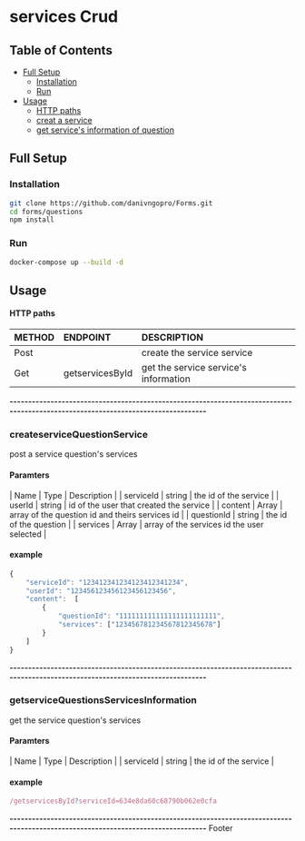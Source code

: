 # services Crud
## Table of Contents
- [Full Setup](#full-setup)
    - [Installation](#installation)
    - [Run](#run)
- [Usage](#usage)
    - [HTTP paths](#http-paths)
    - [creat a service](#service-id#service-id)
    - [get service's information of question](#service-id#service-id)

## Full Setup
### Installation

```bash
git clone https://github.com/danivngopro/Forms.git
cd forms/questions
npm install
```

### Run 

```bash
docker-compose up --build -d
```

## Usage
#### HTTP paths 

| METHOD | ENDPOINT                                                         | DESCRIPTION                                       |
| ------ | :----------------------------------------------------------------| :----------------------------------------------   |
| Post   |                                                                  | create the service service                          |
| Get    |  getservicesById                                                  | get the service service's information               |

**---------------------------------------------------------------------------------------------------------------------------------**

### createserviceQuestionService
post a service question's services
#### Paramters
| Name         | Type            | Description                                                    |
| serviceId     | string          | the id of the service                                           |
| userId       | string          | id of the user that created the service                         |
| content      | Array<iSection> | array of the question id and theirs services id                 |
| questionId   | string          | the id of the question                                         |
| services      | Array<String>   | array of the services id the user selected                      |


#### example
```typescript
{
    "serviceId": "123412341234123412341234",
    "userId": "123456123456123456123456",
    "content":  [
        {
            "questionId": "111111111111111111111111",
            "services": ["123456781234567812345678"]
        }
    ]
}
```
**---------------------------------------------------------------------------------------------------------------------------------**
### getserviceQuestionsServicesInformation
get the service question's services
#### Paramters
| Name         | Type            | Description                                                    |
| serviceId     | string          | the id of the service                                           |

#### example
```typescript
/getservicesById?serviceId=634e8da60c68790b062e0cfa
```
**---------------------------------------------------------------------------------------------------------------------------------**
Footer
